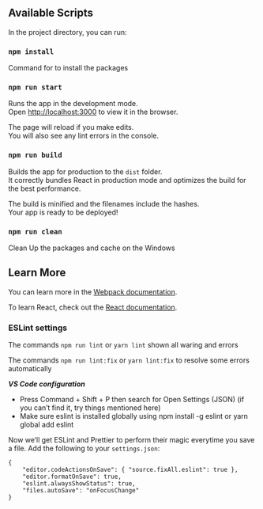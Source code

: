 ## Available Scripts

In the project directory, you can run:

### `npm install`

Command for to install the packages

### `npm run start`

Runs the app in the development mode.\
Open [http://localhost:3000](http://localhost:3000) to view it in the browser.

The page will reload if you make edits.\
You will also see any lint errors in the console.

### `npm run build`

Builds the app for production to the `dist` folder.\
It correctly bundles React in production mode and optimizes the build for the best performance.

The build is minified and the filenames include the hashes.\
Your app is ready to be deployed!

### `npm run clean`

Clean Up the packages and cache on the Windows

## Learn More

You can learn more in the [Webpack documentation](https://webpack.js.org/concepts).

To learn React, check out the [React documentation](https://reactjs.org/).

### ESLint settings

The commands `npm run lint` or `yarn lint` shown all waring and errors

The commands `npm run lint:fix` or `yarn lint:fix` to resolve some errors automatically

**_VS Code configuration_**

-   Press Command + Shift + P then search for Open Settings (JSON) (if you can’t find it, try things mentioned here)
-   Make sure eslint is installed globally using npm install -g eslint or yarn global add eslint

Now we’ll get ESLint and Prettier to perform their magic everytime you save a file. Add the following to your `settings.json`:

```
{
    "editor.codeActionsOnSave": { "source.fixAll.eslint": true },
    "editor.formatOnSave": true,
    "eslint.alwaysShowStatus": true,
    "files.autoSave": "onFocusChange"
}
```
